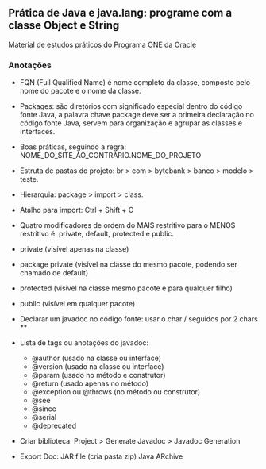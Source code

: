 ## Prática de Java e java.lang: programe com a classe Object e String

Material de estudos práticos do Programa ONE da Oracle

### Anotações

* FQN (Full Qualified Name) é nome completo da classe, composto pelo nome do pacote e o nome da classe.
* Packages: são diretórios com significado especial dentro do código fonte Java, a palavra chave package deve ser a primeira declaração no código fonte Java, servem para organização e agrupar as classes e interfaces.
* Boas práticas, seguindo a regra: NOME_DO_SITE_AO_CONTRARIO.NOME_DO_PROJETO
* Estruta de pastas do projeto: br > com > bytebank > banco > modelo > teste.
* Hierarquia: package > import > class.

* Atalho para import: Ctrl + Shift + O

* Quatro modificadores de ordem do MAIS restritivo para o MENOS restritivo é: private, default, protected e public.
* private (visível apenas na classe)
* package private (visível na classe do mesmo pacote, podendo ser chamado de default)
* protected (visível na classe mesmo pacote e para qualquer filho)
* public (visível em qualquer pacote)

* Declarar um javadoc no código fonte:  usar o char / seguidos por 2 chars **

* Lista de tags ou anotações do javadoc:
    * @author (usado na classe ou interface)
    * @version (usado na classe ou interface)
    * @param (usado no método e construtor)
    * @return (usado apenas no método)
    * @exception ou @throws (no método ou construtor)
    * @see
    * @since
    * @serial
    * @deprecated

* Criar biblioteca: Project > Generate Javadoc > Javadoc Generation
* Export Doc: JAR file (cria pasta zip) Java ARchive
